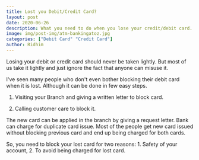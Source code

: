 ```yaml
---
title: Lost you Debit/Credit Card?
layout: post
date: 2020-06-26
description: What you need to do when you lose your credit/debit card.
image: img/post-img/atm-bankingatoz.jpg
categories: ["Debit Card" "Credit Card"]
author: Ridhim
---
```


Losing your debit or credit card should never be taken lightly. But most of us take it lightly and just ignore the fact that anyone can misuse it.

I've seen many people who don't even bother blocking their debit card when it is lost. Although it can be done in few easy steps.

  1. Visiting your Branch and giving a written letter to block card.

  2. Calling customer care to block it.

The new card can be applied in the branch by giving a request letter. Bank can charge for duplicate card issue.
Most of the people get new card issued without blocking previous card and end up being charged for both cards.

So, you need to block your lost card for two reasons: 1. Safety of your account, 2. To avoid being charged for lost card.
